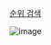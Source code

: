 [순위 검색](https://school.programmers.co.kr/learn/courses/30/lessons/72412)


![image](https://github.com/koreaIT-study/programmers/assets/32920566/cdcfd655-5959-41b9-9db4-1c375cf4f263)
